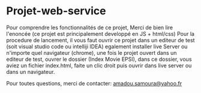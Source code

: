 ﻿# Projet-web-service
Pour comprendre les fonctionnalités de ce projet, Merci de bien lire l'enoncée (ce projet est principalement developpé en JS + html/css)
Pour la procedure de lancement, il vous faut ouvrir ce projet dans un editeur de test (soit visual studio code ou intelliji IDEA) egalement installer live Server ou n'importe quel navigateur (chrome), une fois le projet ouvert dans un editeur de test, ouvrer le dossier (Index Movie EPSI), dans ce dossier, vous aviez un fichier index.html, faite un clic droit puis ouvrir dans live server ou dans un navigateur. 



Pour toutes questions, merci de contacter: amadou.samoura@yahoo.fr
